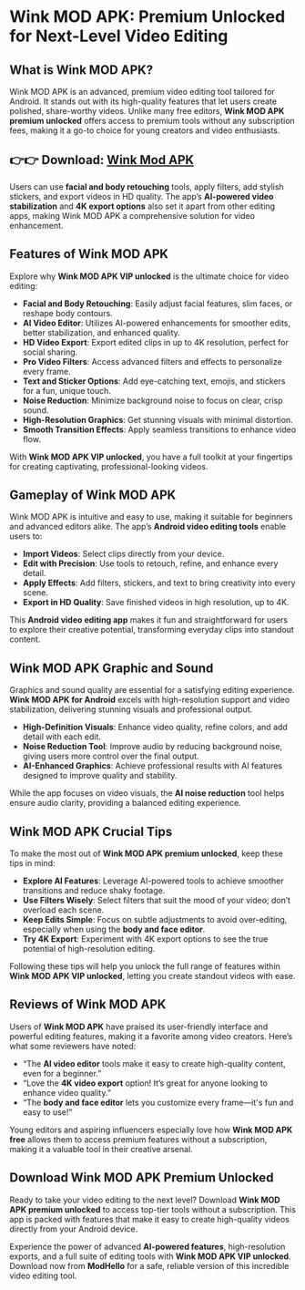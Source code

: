 
# Wink MOD APK: Premium Unlocked for Next-Level Video Editing

## What is Wink MOD APK?

Wink MOD APK is an advanced, premium video editing tool tailored for Android. It stands out with its high-quality features that let users create polished, share-worthy videos. Unlike many free editors, **Wink MOD APK premium unlocked** offers access to premium tools without any subscription fees, making it a go-to choice for young creators and video enthusiasts.

## 👉👉 Download: [Wink Mod APK](https://modhello.com/wink/)

Users can use **facial and body retouching** tools, apply filters, add stylish stickers, and export videos in HD quality. The app’s **AI-powered video stabilization** and **4K export options** also set it apart from other editing apps, making Wink MOD APK a comprehensive solution for video enhancement.

## Features of Wink MOD APK

Explore why **Wink MOD APK VIP unlocked** is the ultimate choice for video editing:

- **Facial and Body Retouching**: Easily adjust facial features, slim faces, or reshape body contours.
- **AI Video Editor**: Utilizes AI-powered enhancements for smoother edits, better stabilization, and enhanced quality.
- **HD Video Export**: Export edited clips in up to 4K resolution, perfect for social sharing.
- **Pro Video Filters**: Access advanced filters and effects to personalize every frame.
- **Text and Sticker Options**: Add eye-catching text, emojis, and stickers for a fun, unique touch.
- **Noise Reduction**: Minimize background noise to focus on clear, crisp sound.
- **High-Resolution Graphics**: Get stunning visuals with minimal distortion.
- **Smooth Transition Effects**: Apply seamless transitions to enhance video flow.

With **Wink MOD APK VIP unlocked**, you have a full toolkit at your fingertips for creating captivating, professional-looking videos.

## Gameplay of Wink MOD APK

Wink MOD APK is intuitive and easy to use, making it suitable for beginners and advanced editors alike. The app’s **Android video editing tools** enable users to:

- **Import Videos**: Select clips directly from your device.
- **Edit with Precision**: Use tools to retouch, refine, and enhance every detail.
- **Apply Effects**: Add filters, stickers, and text to bring creativity into every scene.
- **Export in HD Quality**: Save finished videos in high resolution, up to 4K.

This **Android video editing app** makes it fun and straightforward for users to explore their creative potential, transforming everyday clips into standout content.

## Wink MOD APK Graphic and Sound

Graphics and sound quality are essential for a satisfying editing experience. **Wink MOD APK for Android** excels with high-resolution support and video stabilization, delivering stunning visuals and professional output.

- **High-Definition Visuals**: Enhance video quality, refine colors, and add detail with each edit.
- **Noise Reduction Tool**: Improve audio by reducing background noise, giving users more control over the final output.
- **AI-Enhanced Graphics**: Achieve professional results with AI features designed to improve quality and stability.

While the app focuses on video visuals, the **AI noise reduction** tool helps ensure audio clarity, providing a balanced editing experience.

## Wink MOD APK Crucial Tips

To make the most out of **Wink MOD APK premium unlocked**, keep these tips in mind:

- **Explore AI Features**: Leverage AI-powered tools to achieve smoother transitions and reduce shaky footage.
- **Use Filters Wisely**: Select filters that suit the mood of your video; don’t overload each scene.
- **Keep Edits Simple**: Focus on subtle adjustments to avoid over-editing, especially when using the **body and face editor**.
- **Try 4K Export**: Experiment with 4K export options to see the true potential of high-resolution editing.

Following these tips will help you unlock the full range of features within **Wink MOD APK VIP unlocked**, letting you create standout videos with ease.

## Reviews of Wink MOD APK

Users of **Wink MOD APK** have praised its user-friendly interface and powerful editing features, making it a favorite among video creators. Here’s what some reviewers have noted:

- “The **AI video editor** tools make it easy to create high-quality content, even for a beginner.”
- “Love the **4K video export** option! It’s great for anyone looking to enhance video quality.”
- “The **body and face editor** lets you customize every frame—it's fun and easy to use!”

Young editors and aspiring influencers especially love how **Wink MOD APK free** allows them to access premium features without a subscription, making it a valuable tool in their creative arsenal.

## Download Wink MOD APK Premium Unlocked

Ready to take your video editing to the next level? Download **Wink MOD APK premium unlocked** to access top-tier tools without a subscription. This app is packed with features that make it easy to create high-quality videos directly from your Android device.

Experience the power of advanced **AI-powered features**, high-resolution exports, and a full suite of editing tools with **Wink MOD APK VIP unlocked**. Download now from **ModHello** for a safe, reliable version of this incredible video editing tool.
